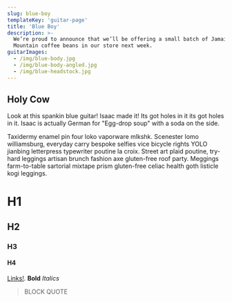 ```yaml
---
slug: blue-boy
templateKey: 'guitar-page'
title: 'Blue Boy'
description: >-
  We’re proud to announce that we’ll be offering a small batch of Jamaica Blue
  Mountain coffee beans in our store next week.
guitarImages:
  - /img/blue-body.jpg
  - /img/blue-body-angled.jpg
  - /img/blue-headstock.jpg
---
```

## Holy Cow

Look at this spankin blue guitar! Isaac made it! Its got holes in it its got holes in it. Isaac is actually German for "Egg-drop soup" with a soda on the side.

Taxidermy enamel pin four loko vaporware mlkshk. Scenester lomo williamsburg, everyday carry bespoke selfies vice bicycle rights YOLO jianbing letterpress typewriter poutine la croix. Street art plaid poutine, try-hard leggings artisan brunch fashion axe gluten-free roof party. Meggings farm-to-table sartorial mixtape prism gluten-free celiac health goth listicle kogi leggings.

# H1
## H2
### H3
#### H4
[Links!](https://www.youtube.com/watch?v=NCKTeRW3OhQ).
**Bold**
*Italics*
> BLOCK QUOTE
